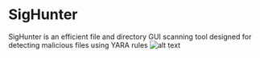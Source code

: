 # SigHunter
SigHunter is an efficient file and directory GUI scanning tool designed for detecting malicious files using YARA rules
![alt text]([https://github.com/[username]/[reponame]/blob/[branch]/image.jpg](https://github.com/tssarq/SigHunter/blob/main/Screenshot%202024-12-18%20024117.png)?raw=true)
